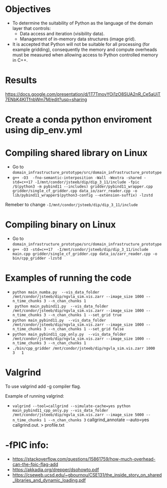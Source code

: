 # Objectives 
- To determine the suitability of Python as the language of the domain layer that controls:
  - Data access and iteration (visibility data).
  - Management of in-memory data structures (image grid).
- It is accepted that Python will not be suitable for all processing (for example gridding), consequently the memory and compute overheads must be measured when allowing access to Python controlled memory in C++. 

# Results
https://docs.google.com/presentation/d/1T7TmovYOi1zO8SUA2nR_Ce5aUiT7ENbK4KITfnbWm7M/edit?usp=sharing

# Create a conda python enviroment using dip_env.yml

# Compiling shared library on Linux 

- Go to ```domain_infrastructure_prototype/src/domain_infrastructure_prototype```
- ```g++ -O3  -fno-semantic-interposition -Wall -Wextra -shared -std=c++17 -I/mnt/condor/jsteeb/dip/dip_3_11/include -fpic /$(python3 -m pybind11 --includes) gridder/pybind11_wrapper.cpp gridder/single_cf_gridder.cpp data_io/zarr_reader.cpp -o lib/pybind11_wrapper$(python3-config --extension-suffix) -lzstd```

Remeber to change ```-I/mnt/condor/jsteeb/dip/dip_3_11/include```

# Compiling binary on Linux 

- Go to ```domain_infrastructure_prototype/src/domain_infrastructure_prototype```
- ```g++ -O3 -std=c++17  -I/mnt/condor/jsteeb/dip/dip_3_11/include main.cpp gridder/single_cf_gridder.cpp data_io/zarr_reader.cpp -o bin/cpp_gridder -lzstd``` 

# Examples of running the code

- ```python main_numba.py  --vis_data_folder /mnt/condor/jsteeb/dip/ngvla_sim.vis.zarr --image_size 1000 --n_time_chunks 3 --n_chan_chunks 1```
- ``` python main_pybind11.py  --vis_data_folder /mnt/condor/jsteeb/dip/ngvla_sim.vis.zarr --image_size 1000 --n_time_chunks 3 --n_chan_chunks 1 --set_grid true```
- ```python main_pybind11.py  --vis_data_folder /mnt/condor/jsteeb/dip/ngvla_sim.vis.zarr --image_size 1000 --n_time_chunks 3 --n_chan_chunks 1 --set_grid false```
- ```python main_pybind11_cpp_only.py  --vis_data_folder /mnt/condor/jsteeb/dip/ngvla_sim.vis.zarr --image_size 1000 --n_time_chunks 3 --n_chan_chunks 1```
- ```./bin/cpp_gridder /mnt/condor/jsteeb/dip/ngvla_sim.vis.zarr 1000   3   1```
  
# Valgrind
To use valgrind add -g compiler flag.

Example of running valgrind:
- ```valgrind --tool=callgrind --simulate-cache=yes python main_pybind11_cpp_only.py --vis_data_folder /mnt/condor/jsteeb/dip/ngvla_sim.vis.zarr --image_size 5000 --n_time_chunks 1 --n_chan_chunks 3```
callgrind_annotate --auto=yes callgrind.out.<pid> > profile.txt 

# -fPIC info:
- https://stackoverflow.com/questions/15861759/how-much-overhead-can-the-fpic-flag-add
- https://akkadia.org/drepper/dsohowto.pdf
- https://cseweb.ucsd.edu/~gbournou/CSE131/the_inside_story_on_shared_libraries_and_dynamic_loading.pdf

